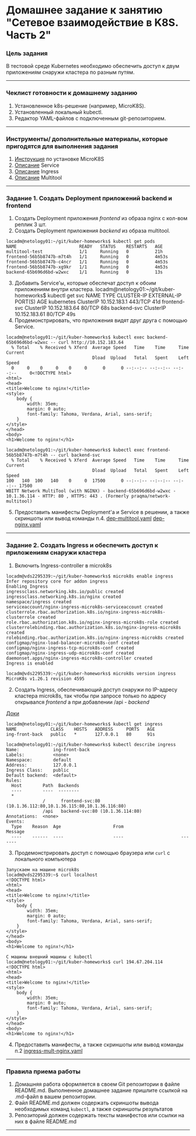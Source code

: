 # Домашнее задание к занятию "Сетевое взаимодействие в K8S. Часть 2"

### Цель задания

В тестовой среде Kubernetes необходимо обеспечить доступ к двум приложениям снаружи кластера по разным путям.

------

### Чеклист готовности к домашнему заданию

1. Установленное k8s-решение (например, MicroK8S).
2. Установленный локальный kubectl.
3. Редактор YAML-файлов с подключенным git-репозиторием.

------

### Инструменты/ дополнительные материалы, которые пригодятся для выполнения задания

1. [Инструкция](https://microk8s.io/docs/getting-started) по установке MicroK8S
2. [Описание](https://kubernetes.io/docs/concepts/services-networking/service/) Service
3. [Описание](https://kubernetes.io/docs/concepts/services-networking/ingress/) Ingress
4. [Описание](https://github.com/wbitt/Network-MultiTool) Multitool

------

### Задание 1. Создать Deployment приложений backend и frontend

1. Создать Deployment приложения _frontend_ из образа nginx с кол-вом реплик 3 шт.
2. Создать Deployment приложения _backend_ из образа multitool. 
```
locadm@netology01:~/git/kuber-homeworks$ kubectl get pods
NAME                        READY   STATUS    RESTARTS   AGE
multitool-test              1/1     Running   0          21h
frontend-56b5b8747b-m7t4h   1/1     Running   0          4m53s
frontend-56b5b8747b-c4ncr   1/1     Running   0          4m53s
frontend-56b5b8747b-xg9kr   1/1     Running   0          4m53s
backend-65b696d6bd-w2wxc    1/1     Running   0          13s
```
3. Добавить Service'ы, которые обеспечат доступ к обоим приложениям внутри кластера. 
locadm@netology01:~/git/kuber-homeworks$ kubectl get svc
NAME           TYPE        CLUSTER-IP      EXTERNAL-IP   PORT(S)   AGE
kubernetes     ClusterIP   10.152.183.1    <none>        443/TCP   41d
frontend-svc   ClusterIP   10.152.183.64   <none>        80/TCP    68s
backend-svc    ClusterIP   10.152.183.61   <none>        80/TCP    49s
4. Продемонстрировать, что приложения видят друг друга с помощью Service.
```
locadm@netology01:~/git/kuber-homeworks$ kubectl exec backend-65b696d6bd-w2wxc -- curl http://10.152.183.64
  % Total    % Received % Xferd  Average Speed   Time    Time     Time  Current
                                 Dload  Upload   Total   Spent    Left  Speed
  0     0    0     0    0     0      0      0 --:--:-- --:--:-- --:--:--     0<!DOCTYPE html>
<html>
<head>
<title>Welcome to nginx!</title>
<style>
    body {
        width: 35em;
        margin: 0 auto;
        font-family: Tahoma, Verdana, Arial, sans-serif;
    }
</style>
</head>
<body>
<h1>Welcome to nginx!</h1>

locadm@netology01:~/git/kuber-homeworks$ kubectl exec frontend-56b5b8747b-m7t4h -- curl backend-svc 
  % Total    % Received % Xferd  Average Speed   Time    Time     Time  Current
                                 Dload  Upload   Total   Spent    Left  Speed
100   140  100   140    0     0  17500      0 --:--:-- --:--:-- --:--:-- 17500
WBITT Network MultiTool (with NGINX) - backend-65b696d6bd-w2wxc - 10.1.36.114 - HTTP: 80 , HTTPS: 443 . (Formerly praqma/network-multitool)

```
5. Предоставить манифесты Deployment'а и Service в решении, а также скриншоты или вывод команды п.4.
[dep-multitool.yaml](dep-multitool.yaml)
[dep-nginx.yaml](dep-nginx.yaml)
------

### Задание 2. Создать Ingress и обеспечить доступ к приложениям снаружи кластера

1. Включить Ingress-controller в microk8s
```
locadm@vds2295339:~/git/kuber-homeworks$ microk8s enable ingress
Infer repository core for addon ingress
Enabling Ingress
ingressclass.networking.k8s.io/public created
ingressclass.networking.k8s.io/nginx created
namespace/ingress created
serviceaccount/nginx-ingress-microk8s-serviceaccount created
clusterrole.rbac.authorization.k8s.io/nginx-ingress-microk8s-clusterrole created
role.rbac.authorization.k8s.io/nginx-ingress-microk8s-role created
clusterrolebinding.rbac.authorization.k8s.io/nginx-ingress-microk8s created
rolebinding.rbac.authorization.k8s.io/nginx-ingress-microk8s created
configmap/nginx-load-balancer-microk8s-conf created
configmap/nginx-ingress-tcp-microk8s-conf created
configmap/nginx-ingress-udp-microk8s-conf created
daemonset.apps/nginx-ingress-microk8s-controller created
Ingress is enabled

locadm@vds2295339:~/git/kuber-homeworks$ microk8s version ingress
MicroK8s v1.26.1 revision 4595
```
2. Создать Ingress, обеспечивающий доступ снаружи по IP-адресу кластера microk8s, так чтобы при запросе только по адресу открывался _frontend_ а при добавлении /api - _backend_

[Доки](https://microk8s.io/docs/addon-ingress)
```
locadm@netology01:~/git/kuber-homeworks$ kubectl get ingress
NAME             CLASS    HOSTS   ADDRESS     PORTS   AGE
ing-front-back   public   *       127.0.0.1   80      91s

locadm@netology01:~/git/kuber-homeworks$ kubectl describe ingress
Name:             ing-front-back
Labels:           <none>
Namespace:        default
Address:          127.0.0.1
Ingress Class:    public
Default backend:  <default>
Rules:
  Host        Path  Backends
  ----        ----  --------
  *           
              /      frontend-svc:80 (10.1.36.112:80,10.1.36.115:80,10.1.36.116:80)
              /api   backend-svc:80 (10.1.36.114:80)
Annotations:  <none>
Events:
  Type    Reason  Age                    From                      Message
  ----    ------  ----                   ----                      -------
```
3. Продемонстрировать доступ с помощью браузера или `curl` с локального компьютера
```
Запускаем на машине microk8s
locadm@vds2295339:~$ curl localhost
<!DOCTYPE html>
<html>
<head>
<title>Welcome to nginx!</title>
<style>
    body {
        width: 35em;
        margin: 0 auto;
        font-family: Tahoma, Verdana, Arial, sans-serif;
    }
</style>
</head>
<body>
<h1>Welcome to nginx!</h1>

С машины внешний машины с kubectl
locadm@netology01:~/git/kuber-homeworks$ curl 194.67.204.114
<!DOCTYPE html>
<html>
<head>
<title>Welcome to nginx!</title>
<style>
    body {
        width: 35em;
        margin: 0 auto;
        font-family: Tahoma, Verdana, Arial, sans-serif;
    }
</style>
</head>
<body>
<h1>Welcome to nginx!</h1>
```
4. Предоставить манифесты, а также скриншоты или вывод команды п.2
[ingress-mult-nginx.yaml](ingress-mult-nginx.yaml)
------

### Правила приема работы

1. Домашняя работа оформляется в своем Git репозитории в файле README.md. Выполненное домашнее задание пришлите ссылкой на .md-файл в вашем репозитории.
2. Файл README.md должен содержать скриншоты вывода необходимых команд `kubectl`, а также скриншоты результатов
3. Репозиторий должен содержать тексты манифестов или ссылки на них в файле README.md

------